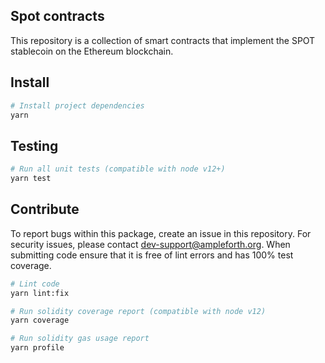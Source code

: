 ## Spot contracts

This repository is a collection of smart contracts that implement the SPOT stablecoin on the Ethereum blockchain.

## Install

```bash
# Install project dependencies
yarn
```

## Testing

```bash
# Run all unit tests (compatible with node v12+)
yarn test
```

## Contribute

To report bugs within this package, create an issue in this repository.
For security issues, please contact dev-support@ampleforth.org.
When submitting code ensure that it is free of lint errors and has 100% test coverage.

```bash
# Lint code
yarn lint:fix

# Run solidity coverage report (compatible with node v12)
yarn coverage

# Run solidity gas usage report
yarn profile
```